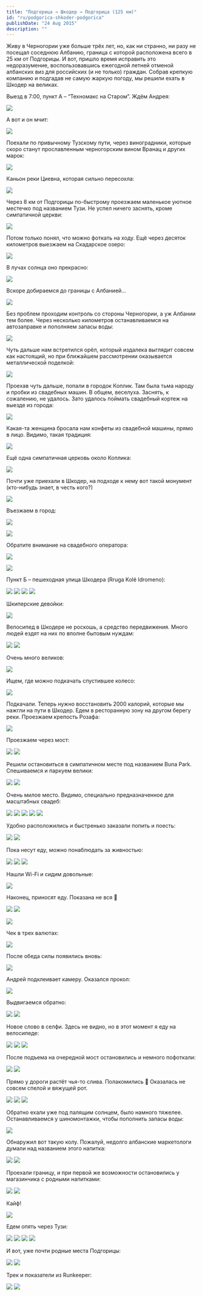 ```yaml
---
title: "Подгорица → Шкодер → Подгорица (125 км)"
id: "ru/podgorica-shkoder-podgorica"
publishDate: "24 Aug 2015"
description: ""
---
```


Живу в Черногории уже больше трёх лет, но, как ни странно, ни разу не посещал соседнюю Албанию, граница с которой расположена всего в 25 км от Подгорицы. И вот, пришло время исправить это недоразумение, воспользовавшись ежегодной летней отменой албанских виз для российских (и не только) граждан. Собрав крепкую компанию и подгадав не самую жаркую погоду, мы решили ехать в Шкодер на великах.

Выезд в 7:00, пункт А – “Техномакс на Старом”. Ждём Андрея:

![](/assets/blog/podgorica-shkoder-podgorica/SAM_0531.jpg)

А вот и он мчит:

![](/assets/blog/podgorica-shkoder-podgorica/SAM_0533.jpg)

Поехали по привычному Тузскому пути, через виноградники, которые скоро станут прославленным черногорским вином Вранац и других марок:

![](/assets/blog/podgorica-shkoder-podgorica/SAM_0537.jpg)

Каньон реки Циевна, которая сильно пересохла:

![](/assets/blog/podgorica-shkoder-podgorica/SAM_0540.jpg)

Через 8 км от Подгорицы по-быстрому проезжаем маленькое уютное местечко под названием Тузи. Не успел ничего заснять, кроме симпатичной церкви:

![](/assets/blog/podgorica-shkoder-podgorica/SAM_0543.jpg)

Потом только понял, что можно фоткать на ходу. Ещё через десяток километров выезжаем на Скадарское озеро:

![](/assets/blog/podgorica-shkoder-podgorica/SAM_0545.jpg)

В лучах солнца оно прекрасно:

![](/assets/blog/podgorica-shkoder-podgorica/SAM_0560.jpg)

Вскоре добираемся до границы с Албанией…

![](/assets/blog/podgorica-shkoder-podgorica/SAM_0566.jpg)

Без проблем проходим контроль со стороны Черногории, а уж Албании тем более. Через несколько километров останавливаемся на автозаправке и пополняем запасы воды:

![](/assets/blog/podgorica-shkoder-podgorica/SAM_0575.jpg)

Чуть дальше нам встретился орёл, который издалека выглядит совсем как настоящий, но при ближайшем рассмотрении оказывается металлической поделкой:

![](/assets/blog/podgorica-shkoder-podgorica/SAM_0580.jpg)

Проехав чуть дальше, попали в городок Коплик. Там была тьма народу и пробки из свадебных машин. В общем, веселуха. Заснять, к сожалению, не удалось. Зато удалось поймать свадебный кортеж на выезде из города:

![](/assets/blog/podgorica-shkoder-podgorica/SAM_0585.jpg)

Какая-та женщина бросала нам конфеты из свадебной машины, прямо в лицо. Видимо, такая традиция:

![](/assets/blog/podgorica-shkoder-podgorica/SAM_0586.jpg)

Ещё одна симпатичная церковь около Коплика:

![](/assets/blog/podgorica-shkoder-podgorica/SAM_0588.jpg)

Почти уже приехали в Шкодер, на подходе к нему вот такой монумент (кто-нибудь знает, в честь кого?)

![](/assets/blog/podgorica-shkoder-podgorica/SAM_0591.jpg)

Въезжаем в город:

![](/assets/blog/podgorica-shkoder-podgorica/SAM_0594.jpg)

![](/assets/blog/podgorica-shkoder-podgorica/SAM_0610.jpg)

Обратите внимание на свадебного оператора:

![](/assets/blog/podgorica-shkoder-podgorica/SAM_0613.jpg)

![](/assets/blog/podgorica-shkoder-podgorica/SAM_0615.jpg)

Пункт Б – пешеходная улица Шкодера (Rruga Kolë Idromeno):

![](/assets/blog/podgorica-shkoder-podgorica/SAM_0620.jpg)
![](/assets/blog/podgorica-shkoder-podgorica/SAM_0627.jpg)
![](/assets/blog/podgorica-shkoder-podgorica/SAM_0638.jpg)
![](/assets/blog/podgorica-shkoder-podgorica/SAM_0640.jpg)

Шкиперские девойки:

![](/assets/blog/podgorica-shkoder-podgorica/SAM_0636.jpg)

Велосипед в Шкодере не роскошь, а средство передвижения. Много людей ездят на них по вполне бытовым нуждам:

![](/assets/blog/podgorica-shkoder-podgorica/SAM_0650.jpg)
![](/assets/blog/podgorica-shkoder-podgorica/SAM_0658.jpg)

Очень много великов:

![](/assets/blog/podgorica-shkoder-podgorica/SAM_0661.jpg)

Ищем, где можно подкачать спустившее колесо:

![](/assets/blog/podgorica-shkoder-podgorica/SAM_0663.jpg)

Подкачали. Теперь нужно восстановить 2000 калорий, которые мы нажгли на пути в Шкодер. Едем в ресторанную зону на другом берегу реки. Проезжаем крепость Розафа:

![](/assets/blog/podgorica-shkoder-podgorica/SAM_0678.jpg)

Проезжаем через мост:

![](/assets/blog/podgorica-shkoder-podgorica/SAM_0696.jpg)
![](/assets/blog/podgorica-shkoder-podgorica/SAM_0691.jpg)

Решили остановиться в симпатичном месте под названием Buna Park. Спешиваемся и паркуем велики:

![](/assets/blog/podgorica-shkoder-podgorica/SAM_0698.jpg)
![](/assets/blog/podgorica-shkoder-podgorica/SAM_0702.jpg)

Очень милое место. Видимо, специально предназначенное для масштабных свадеб:

![](/assets/blog/podgorica-shkoder-podgorica/SAM_0701.jpg)
![](/assets/blog/podgorica-shkoder-podgorica/SAM_0714.jpg)
![](/assets/blog/podgorica-shkoder-podgorica/SAM_0719.jpg)
![](/assets/blog/podgorica-shkoder-podgorica/SAM_0729.jpg)
![](/assets/blog/podgorica-shkoder-podgorica/SAM_0722.jpg)

Удобно расположились и быстренько заказали попить и поесть:

![](/assets/blog/podgorica-shkoder-podgorica/SAM_0706.jpg)
![](/assets/blog/podgorica-shkoder-podgorica/SAM_0713.jpg)

Пока несут еду, можно понаблюдать за живностью:

![](/assets/blog/podgorica-shkoder-podgorica/SAM_0704.jpg)
![](/assets/blog/podgorica-shkoder-podgorica/SAM_0742.jpg)
![](/assets/blog/podgorica-shkoder-podgorica/SAM_0745.jpg)

Нашли Wi-Fi и сидим довольные:

![](/assets/blog/podgorica-shkoder-podgorica/SAM_0733.jpg)

Наконец, приносят еду. Показана не вся 🙂

![](/assets/blog/podgorica-shkoder-podgorica/SAM_0736.jpg)
![](/assets/blog/podgorica-shkoder-podgorica/SAM_0739.jpg)

![](/assets/blog/podgorica-shkoder-podgorica/SAM_0756.jpg)

Чек в трех валютах:

![](/assets/blog/podgorica-shkoder-podgorica/SAM_0747.jpg)

После обеда силы появились вновь:

![](/assets/blog/podgorica-shkoder-podgorica/SAM_0755.jpg)

Андрей подклеивает камеру. Оказался прокол:

![](/assets/blog/podgorica-shkoder-podgorica/SAM_0750.jpg)

Выдвигаемся обратно:

![](/assets/blog/podgorica-shkoder-podgorica/SAM_0773.jpg)
![](/assets/blog/podgorica-shkoder-podgorica/SAM_0770.jpg)

Новое слово в селфи. Здесь не видно, но в этот момент я еду на велосипеде:

![](/assets/blog/podgorica-shkoder-podgorica/SAM_0762.jpg)
![](/assets/blog/podgorica-shkoder-podgorica/SAM_0793.jpg)
![](/assets/blog/podgorica-shkoder-podgorica/SAM_0796.jpg)

После подъема на очередной мост остановились и немного пофоткали:

![](/assets/blog/podgorica-shkoder-podgorica/SAM_0797.jpg)
![](/assets/blog/podgorica-shkoder-podgorica/SAM_0798.jpg)

Прямо у дороги растёт чья-то слива. Полакомились 🙂 Оказалась не совсем спелой и вяжущей рот.

![](/assets/blog/podgorica-shkoder-podgorica/SAM_0809.jpg)
![](/assets/blog/podgorica-shkoder-podgorica/SAM_0815.jpg)
![](/assets/blog/podgorica-shkoder-podgorica/SAM_0817.jpg)

Обратно ехали уже под палящим солнцем, было намного тяжелее. Останавливаемся у шиномонтажки, чтобы пополнить запасы воды:

![](/assets/blog/podgorica-shkoder-podgorica/SAM_0821.jpg)

Обнаружил вот такую колу. Пожалуй, недолго албанские маркетологи думали над названием этого напитка:

![](/assets/blog/podgorica-shkoder-podgorica/SAM_0823.jpg)
![](/assets/blog/podgorica-shkoder-podgorica/SAM_0827.jpg)

Проехали границу, и при первой же возможности остановились у магазинчика с родными напитками:

![](/assets/blog/podgorica-shkoder-podgorica/SAM_0838.jpg)
![](/assets/blog/podgorica-shkoder-podgorica/SAM_0839.jpg)

Кайф!

![](/assets/blog/podgorica-shkoder-podgorica/SAM_0837.jpg)

Едем опять через Тузи:

![](/assets/blog/podgorica-shkoder-podgorica/SAM_0843.jpg)
![](/assets/blog/podgorica-shkoder-podgorica/SAM_0847.jpg)
![](/assets/blog/podgorica-shkoder-podgorica/SAM_0851.jpg)
![](/assets/blog/podgorica-shkoder-podgorica/SAM_0855.jpg)

И вот, уже почти родные места Подгорицы:

![](/assets/blog/podgorica-shkoder-podgorica/SAM_0858.jpg)
![](/assets/blog/podgorica-shkoder-podgorica/SAM_0863.jpg)

Трек и показатели из Runkeeper:

![](/assets/blog/podgorica-shkoder-podgorica/runkeeper-2015-08-24-1.png)
![](/assets/blog/podgorica-shkoder-podgorica/runkeeper-2015-08-24-2.png)
